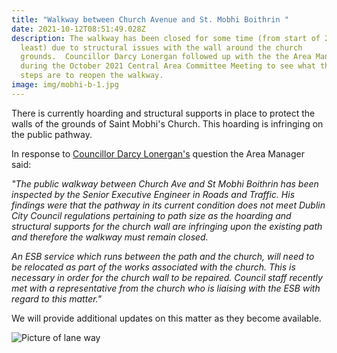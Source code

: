 ```yaml
---
title: "Walkway between Church Avenue and St. Mobhi Boithrin "
date: 2021-10-12T08:51:49.028Z
description: The walkway has been closed for some time (from start of 2020 at
  least) due to structural issues with the wall around the church
  grounds.  Councillor Darcy Lonergan followed up with the the Area Manager
  during the October 2021 Central Area Committee Meeting to see what the next
  steps are to reopen the walkway.
image: img/mobhi-b-1.jpg
---
```

There is currently hoarding and structural supports in place to protect the walls of the grounds of Saint Mobhi's Church. This hoarding is infringing on the public pathway.

In response to [Councillor Darcy Lonergan's](http://darcylonergan.ie/) question the Area Manager said:

*"The public walkway between Church Ave and St Mobhi Boithrin has been inspected by the Senior Executive Engineer in Roads and Traffic. His findings were that the pathway in its current condition does not meet Dublin City Council regulations pertaining to path size as the hoarding and structural supports for the church wall are infringing upon the existing path and therefore the walkway must remain closed.* 

*An ESB service which runs between the path and the church, will need to be relocated as part of the works associated with the church.  This is necessary in order for the church wall to be repaired.  Council staff recently met with a representative from the church who is liaising with the ESB with regard to this matter."*

We will provide additional updates on this matter as they become available.

![Picture of lane way](/img/mobhi-b-2.jpg "Picture of lane way")